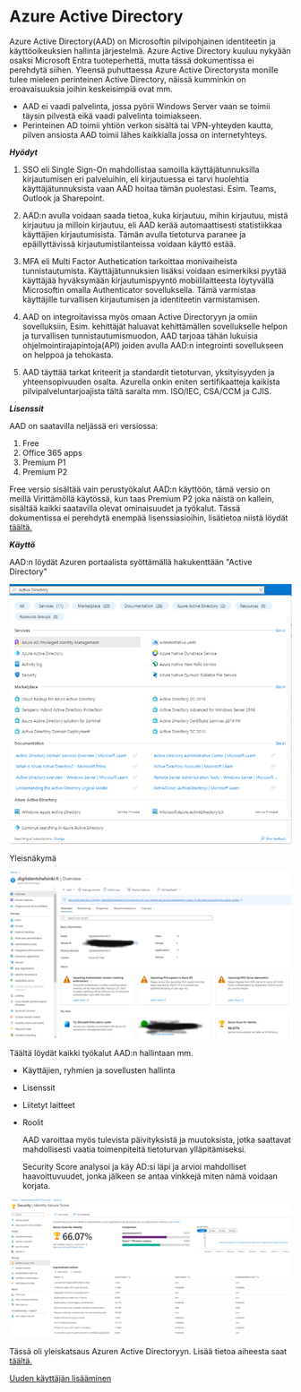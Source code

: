 # Azure Active Directory

Azure Active Directory(AAD) on Microsoftin pilvipohjainen identiteetin ja käyttöoikeuksien hallinta järjestelmä. Azure Active Directory kuuluu nykyään osaksi Microsoft Entra tuoteperhettä, mutta tässä dokumentissa ei perehdytä siihen. Yleensä puhuttaessa Azure Active Directorysta monille tulee mieleen perinteinen Active Directory, näissä kumminkin on eroavaisuuksia joihin keskeisimpiä ovat mm.
-  AAD ei vaadi palvelinta, jossa pyörii Windows Server vaan se toimii täysin pilvestä eikä vaadi palvelinta toimiakseen.
- Perinteinen AD toimii yhtiön verkon sisältä tai VPN-yhteyden kautta, pilven ansiosta AAD  toimii lähes kaikkialla jossa on internetyhteys.

***Hyödyt***

1. SSO eli Single Sign-On mahdollistaa samoilla käyttäjätunnuksilla kirjautumisen eri palveluihin, eli kirjautuessa ei tarvi huolehtia käyttäjätunnuksista vaan AAD hoitaa tämän puolestasi. Esim. Teams, Outlook ja Sharepoint.

2. AAD:n avulla voidaan saada tietoa, kuka kirjautuu, mihin kirjautuu, mistä kirjautuu ja milloin kirjautuu, eli AAD kerää automaattisesti statistiikkaa käyttäjien kirjautumisista. Tämän avulla tietoturva paranee ja epäillyttävissä kirjautumistilanteissa voidaan käyttö estää.

3. MFA eli Multi Factor Authetication tarkoittaa monivaiheista tunnistautumista. Käyttäjätunnuksien lisäksi voidaan esimerkiksi pyytää käyttäjää hyväksymään kirjautumispyyntö mobiililaitteesta löytyvällä Microsoftin omalla Authenticator sovelluksella. Tämä varmistaa käyttäjille turvallisen kirjautumisen ja identiteetin varmistamisen.
   
4. AAD on integroitavissa myös omaan Active Directoryyn ja omiin sovelluksiin, Esim. kehittäjät haluavat kehittämällen sovellukselle helpon ja turvallisen tunnistautumismuodon, AAD tarjoaa tähän lukuisia ohjelmointirajapintoja(API) joiden avulla AAD:n integrointi sovellukseen on helppoa ja tehokasta.
   
5. AAD täyttää tarkat kriteerit ja standardit tietoturvan, yksityisyyden ja yhteensopivuuden osalta. Azurella onkin eniten sertifikaatteja kaikista pilvipalveluntarjoajista tältä saralta mm. ISO/IEC, CSA/CCM ja CJIS.
   

***Lisenssit***

AAD on saatavilla neljässä eri versiossa:

1. Free
2. Office 365 apps
3. Premium P1
4. Premium P2

Free versio sisältää vain perustyökalut AAD:n käyttöön, tämä versio on meillä Virittämöllä käytössä, kun taas Premium P2 joka näistä on kallein, sisältää kaikki saatavilla olevat ominaisuudet ja työkalut. Tässä dokumentissa ei perehdytä enempää lisenssiasioihin, lisätietoa niistä löydät [täältä.](https://azure.microsoft.com/en-us/pricing/details/active-directory/)


***Käyttö***

AAD:n löydät Azuren portaalista syöttämällä hakukenttään "Active Directory"

![AD](kuvat/AD.png)

Yleisnäkymä

![AD2](kuvat/AD2.png)

Täältä löydät kaikki työkalut AAD:n hallintaan mm.

- Käyttäjien, ryhmien ja sovellusten hallinta
- Lisenssit
- Liitetyt laitteet
- Roolit
  
  AAD varoittaa myös tulevista päivityksistä ja muutoksista, jotka saattavat mahdollisesti vaatia toimenpiteitä tietoturvan ylläpitämiseksi.

  Security Score analysoi ja käy AD:si läpi ja arvioi mahdolliset haavoittuvuudet, jonka jälkeen se antaa vinkkejä miten nämä voidaan korjata.

![AD3](kuvat/AD3.png)


Tässä oli yleiskatsaus Azuren Active Directoryyn. Lisää tietoa aiheesta saat [täältä.](https://learn.microsoft.com/en-us/azure/active-directory/)

[Uuden käyttäjän lisääminen](http://ict-wiki/azuread-uusi-kayttaja.md)
